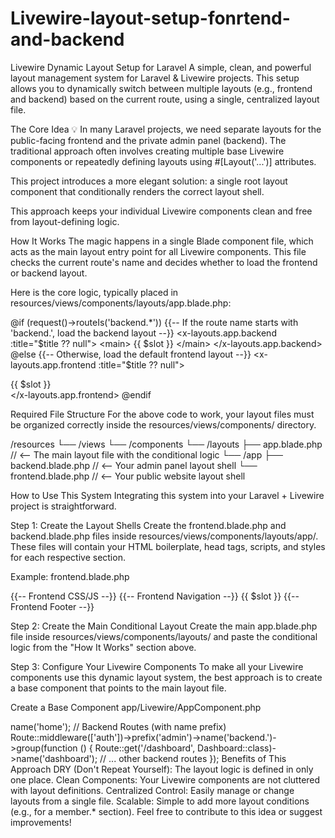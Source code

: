# Livewire-layout-setup-fonrtend-and-backend


Livewire Dynamic Layout Setup for Laravel
A simple, clean, and powerful layout management system for Laravel & Livewire projects. This setup allows you to dynamically switch between multiple layouts (e.g., frontend and backend) based on the current route, using a single, centralized layout file.

The Core Idea 💡
In many Laravel projects, we need separate layouts for the public-facing frontend and the private admin panel (backend). The traditional approach often involves creating multiple base Livewire components or repeatedly defining layouts using #[Layout('...')] attributes.

This project introduces a more elegant solution: a single root layout component that conditionally renders the correct layout shell.

This approach keeps your individual Livewire components clean and free from layout-defining logic.

How It Works
The magic happens in a single Blade component file, which acts as the main layout entry point for all Livewire components. This file checks the current route's name and decides whether to load the frontend or backend layout.

Here is the core logic, typically placed in resources/views/components/layouts/app.blade.php:

@if (request()->routeIs('backend.*'))
    {{-- If the route name starts with 'backend.', load the backend layout --}}
    <x-layouts.app.backend :title="$title ?? null">
        <main>
            {{ $slot }}
        </main>
    </x-layouts.app.backend>
@else
    {{-- Otherwise, load the default frontend layout --}}
    <x-layouts.app.frontend :title="$title ?? null">
        <main>
            {{ $slot }}
        </main>
    </x-layouts.app.frontend>
@endif

Required File Structure
For the above code to work, your layout files must be organized correctly inside the resources/views/components/ directory.

/resources
└── /views
    └── /components
        └── /layouts
            ├── app.blade.php       // <-- The main layout file with the conditional logic
            └── /app
                ├── backend.blade.php   // <-- Your admin panel layout shell
                └── frontend.blade.php  // <-- Your public website layout shell

How to Use This System
Integrating this system into your Laravel + Livewire project is straightforward.

Step 1: Create the Layout Shells
Create the frontend.blade.php and backend.blade.php files inside resources/views/components/layouts/app/. These files will contain your HTML boilerplate, head tags, scripts, and styles for each respective section.

Example: frontend.blade.php

<!DOCTYPE html>
<html lang="en">
<head>
    <meta charset="UTF-8">
    <title>{{ $title ?? 'My Website' }}</title>
    {{-- Frontend CSS/JS --}}
</head>
<body>
    {{-- Frontend Navigation --}}
    {{ $slot }}
    {{-- Frontend Footer --}}
</body>
</html>

Step 2: Create the Main Conditional Layout
Create the main app.blade.php file inside resources/views/components/layouts/ and paste the conditional logic from the "How It Works" section above.

Step 3: Configure Your Livewire Components
To make all your Livewire components use this dynamic layout system, the best approach is to create a base component that points to the main layout file.

Create a Base Component app/Livewire/AppComponent.php

<?php

namespace App\Livewire;

use Livewire\Component;
use Livewire\Attributes\Layout;

#[Layout('components.layouts.app')] // <-- All components will use this layout
abstract class AppComponent extends Component
{
    // You can add shared properties or methods here
}

Now, simply extend this AppComponent in all your page components. They will automatically use the dynamic layout system.

Example: app/Livewire/HomePage.php

<?php

namespace App\Livewire;

class HomePage extends AppComponent
{
    public function render()
    {
        return view('livewire.home-page');
    }
}

Step 4: Define Your Routes
Finally, make sure your route names follow a consistent pattern. For all backend routes, prefix the name with backend..

Example: routes/web.php

use App\Livewire\HomePage;
use App\Livewire\Admin\Dashboard;

// Frontend Routes
Route::get('/', HomePage::class)->name('home');

// Backend Routes (with name prefix)
Route::middleware(['auth'])->prefix('admin')->name('backend.')->group(function () {
    Route::get('/dashboard', Dashboard::class)->name('dashboard');
    // ... other backend routes
});

Benefits of This Approach
DRY (Don't Repeat Yourself): The layout logic is defined in only one place.

Clean Components: Your Livewire components are not cluttered with layout definitions.

Centralized Control: Easily manage or change layouts from a single file.

Scalable: Simple to add more layout conditions (e.g., for a member.* section).

Feel free to contribute to this idea or suggest improvements!
